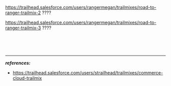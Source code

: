 

https://trailhead.salesforce.com/users/rangermegan/trailmixes/road-to-ranger-trailmix-2 ????

https://trailhead.salesforce.com/users/rangermegan/trailmixes/road-to-ranger-trailmix-3 ????

<br/>


<br/>


<br/>



---

***references:***
  - https://trailhead.salesforce.com/users/strailhead/trailmixes/commerce-cloud-trailmix



